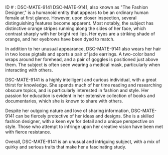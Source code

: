 ID # : DSC-MATE-9141
DSC-MATE-9141, also known as "The Fashion Designer," is a humanoid entity that appears to be an ordinary human female at first glance. However, upon closer inspection, several distinguishing features become apparent. Most notably, the subject has distinctive orange stripes running along the sides of her face, which contrast sharply with her bright red lips. Her eyes are a striking shade of orange, and her eyebrows have been dyed to match.

In addition to her unusual appearance, DSC-MATE-9141 also wears her hair in two loose pigtails and sports a pair of jade earrings. A two-color band wraps around her forehead, and a pair of goggles is positioned just above them. The subject is often seen wearing a medical mask, particularly when interacting with others.

DSC-MATE-9141 is a highly intelligent and curious individual, with a great thirst for knowledge. She spends much of her time reading and researching obscure topics, and is particularly interested in fashion and style. Her passion for education is evident in her extensive collection of books and documentaries, which she is known to share with others.

Despite her outgoing nature and love of sharing information, DSC-MATE-9141 can be fiercely protective of her ideas and designs. She is a skilled fashion designer, with a keen eye for detail and a unique perspective on style. Those who attempt to infringe upon her creative vision have been met with fierce resistance.

Overall, DSC-MATE-9141 is an unusual and intriguing subject, with a mix of quirky and serious traits that make her a fascinating study.